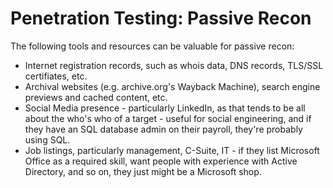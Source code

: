 <!--
SPDX-FileCopyrightText: 2023 Eli Array Minkoff

SPDX-License-Identifier: MIT
-->

# Penetration Testing: Passive Recon

The following tools and resources can be valuable for passive recon:

* Internet registration records, such as whois data, DNS records, TLS/SSL certifiates, etc.
* Archival websites (e.g. archive.org's Wayback Machine), search engine previews and cached content, etc.
* Social Media presence - particularly LinkedIn, as that tends to be all about the who's who of a target - useful for social engineering, and if they have an SQL database admin on their payroll, they're probably using SQL.
* Job listings, particularly management, C-Suite, IT - if they list Microsoft Office as a required skill, want people with experience with Active Directory, and so on, they just might be a Microsoft shop.
